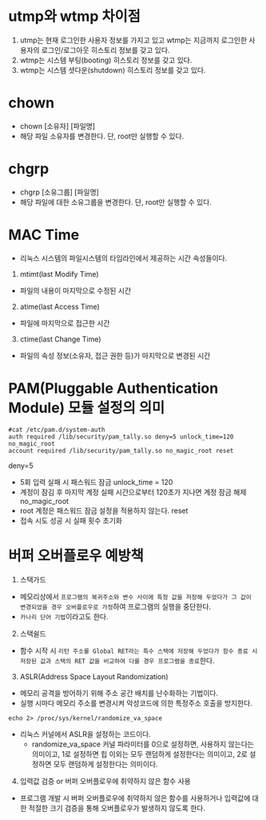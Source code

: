 # utmp와 wtmp 차이점

1. utmp는 현재 로그인한 사용자 정보를 가지고 있고 wtmp는 지금까지 로그인한 사용자의 로그인/로그아웃 히스토리 정보를 갖고 있다.
2. wtmp는 시스템 부팅(booting) 히스토리 정보를 갖고 있다.
3. wtmp는 시스템 셧다운(shutdown) 히스토리 정보를 갖고 있다.

# chown

- chown [소유자] [파일명]
- 해당 파일 소유자를 변경한다. 단, root만 실행할 수 있다.

# chgrp

- chgrp [소유그룹] [파일명]
- 해당 파일에 대한 소유그룹을 변경한다. 단, root만 실행할 수 있다.

# MAC Time

- 리눅스 시스템의 파일시스템의 타임라인에서 제공하는 시간 속성들이다.

1. mtimt(last Modify Time)

- 파일의 내용이 마지막으로 수정된 시간

2. atime(last Access Time)

- 파일에 마지막으로 접근한 시간

3. ctime(last Change Time)

- 파일의 속성 정보(소유자, 접근 권한 등)가 마지막으로 변경된 시간

# PAM(Pluggable Authentication Module) 모듈 설정의 의미

```
#cat /etc/pam.d/system-auth
auth required /lib/security/pam_tally.so deny=5 unlock_time=120 no_magic_root
account required /lib/security/pam_tally.so no_magic_root reset
```

deny=5

- 5회 입력 실패 시 패스워드 잠금
  unlock_time = 120
- 계정이 잠김 후 마지막 계정 실패 시간으로부터 120초가 지나면 계정 잠금 해제
  no_magic_root
- root 계정은 패스워드 잠금 설정을 적용하지 않는다.
  reset
- 접속 시도 성공 시 실패 횟수 초기화

# 버퍼 오버플로우 예방책

1. 스택가드

- 메모리상에서 `프로그램의 복귀주소와 변수 사이에 특정 값을 저장해 두었다가 그 값이 변경되었을 경우 오버플로우로 가정`하여 프로그램의 실행을 중단한다.
- `카나리 단어 기법`이라고도 한다.

2. 스택쉴드

- 함수 시작 시 `리턴 주소를 Global RET라는 특수 스택에 저장해 두었다가 함수 종료 시 저장된 값과 스택의 RET 값을 비교하여 다를 경우 프로그램을 종료`한다.

3. ASLR(Address Space Layout Randomization)

- 메모리 공격을 방어하기 위해 주소 공간 배치를 난수화하는 기법이다.
- 실행 시마다 메모리 주소를 변경시켜 악성코드에 의한 특정주소 호출을 방지한다.

```
echo 2> /proc/sys/kernel/randomize_va_space
```

- 리눅스 커널에서 ASLR을 설정하는 코드이다.
  - randomize_va_space 커널 파라미터를 0으로 설정하면, 사용하지 않는다는 의미이고, 1로 설정하면 힙 이외는 모두 랜덤하게 설정한다는 의미이고, 2로 설정하면 모두 랜덤하게 설정한다는 의미이다.

4. 입력값 검증 or 버퍼 오버플로우에 취약하지 않은 함수 사용

- 프로그램 개발 시 버퍼 오버플로우에 취약하지 않은 함수를 사용하거나 입력값에 대한 적절한 크기 검증을 통해 오버플로우가 발생하지 않도록 한다.
